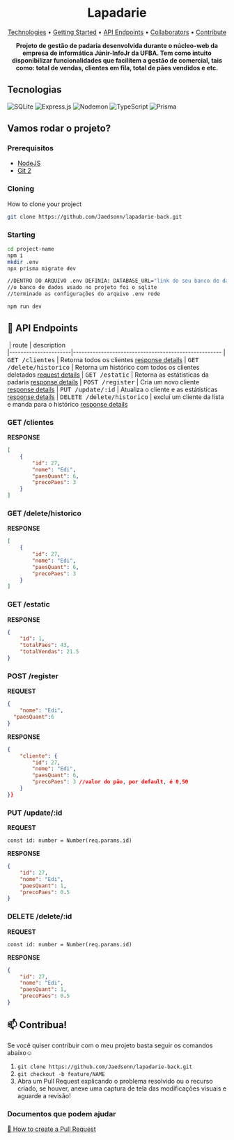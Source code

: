 <h1 align="center" style="font-weight: bold;">Lapadarie</h1>

<p align="center">
 <a href="#tech">Technologies</a> • 
 <a href="#started">Getting Started</a> • 
  <a href="#routes">API Endpoints</a> •
 <a href="#colab">Collaborators</a> •
 <a href="#contribute">Contribute</a>
</p>

<p align="center">
    <b>Projeto de gestão de padaria desenvolvida durante o núcleo-web da empresa de informática Júnir-InfoJr da UFBA. Tem como intuito disponibilizar funcionalidades que facilitem a gestão de comercial, tais como: total de vendas, clientes em fila, total de pães vendidos e etc.</b>
</p>

<h2 id="technologies">Tecnologias</h2>

![SQLite](https://img.shields.io/badge/sqlite-%2307405e.svg?style=for-the-badge&logo=sqlite&logoColor=white)
![Express.js](https://img.shields.io/badge/express.js-%23404d59.svg?style=for-the-badge&logo=express&logoColor=%2361DAFB)
![Nodemon](https://img.shields.io/badge/NODEMON-%23323330.svg?style=for-the-badge&logo=nodemon&logoColor=%BBDEAD)
![TypeScript](https://img.shields.io/badge/typescript-%23007ACC.svg?style=for-the-badge&logo=typescript&logoColor=white)
![Prisma](https://img.shields.io/badge/Prisma-3982CE?style=for-the-badge&logo=Prisma&logoColor=white)

<h2 id="started">Vamos rodar o projeto?</h2>

<h3>Prerequisitos</h3>

- [NodeJS](https://github.com/)
- [Git 2](https://github.com)

<h3>Cloning</h3>

How to clone your project

```bash
git clone https://github.com/Jaedsonn/lapadarie-back.git
```

<h3>Starting</h3>

```bash
cd project-name
npm i
mkdir .env
npx prisma migrate dev

//DENTRO DO ARQUIVO .env DEFINIA: DATABASE_URL="link do seu banco de dados"
//o banco de dados usado no projeto foi o sqlite
//terminado as configurações do arquivo .env rode

npm run dev
```


<h2 id="routes">📍 API Endpoints</h2>

​
| route               | description                                          
|----------------------|-----------------------------------------------------
| <kbd>GET /clientes</kbd>     | Retorna todos os clientes [response details](#get-clientes)
| <kbd>GET /delete/historico</kbd>     | Retorna um histórico com todos os clientes deletados [request details](#get-historico)
| <kbd>GET /estatic</kbd>     | Retorna as estátisticas da padaria [response details](#get-estatic)
| <kbd>POST /register</kbd>     | Cria um novo cliente [response details](#post-register)
| <kbd>PUT /update/:id</kbd>     | Atualiza o cliente e as estátisticas [response details](#put-client)
| <kbd>DELETE /delete/historico</kbd>     | excluí um cliente da lista e manda para o histórico [response details](#delete-client)


<h3 id="get-clientes">GET /clientes</h3>

**RESPONSE**
```json
[
    {
        "id": 27,
        "nome": "Edi",
        "paesQuant": 6,
        "precoPaes": 3
    }
]
```

<h3 id="get-historico">GET /delete/historico</h3>

**RESPONSE**
```json
[
    {
        "id": 27,
        "nome": "Edi",
        "paesQuant": 6,
        "precoPaes": 3
    }
]
```

<h3 id="get-estatic">GET /estatic</h3>

**RESPONSE**
```json
{
    "id": 1,
    "totalPaes": 43,
    "totalVendas": 21.5
}
```

<h3 id="post-register">POST /register</h3>

**REQUEST**
```json
{
	"nome": "Edi",
  "paesQuant":6
}
```
**RESPONSE**
```json
{
    "cliente": {
        "id": 27,
        "nome": "Edi",
        "paesQuant": 6,
        "precoPaes": 3 //valor do pão, por default, é 0,50
    }
}}
```

<h3 id="put-client">PUT /update/:id</h3>

**REQUEST**
```
const id: number = Number(req.params.id)
```
**RESPONSE**
```json
{
    "id": 27,
    "nome": "Edi",
    "paesQuant": 1,
    "precoPaes": 0.5
}
```

<h3 id="delete-client">DELETE /delete/:id</h3>

**REQUEST**
```
const id: number = Number(req.params.id)
```
**RESPONSE**
```json
{
    "id": 27,
    "nome": "Edi",
    "paesQuant": 1,
    "precoPaes": 0.5
}
```

<h2 id="contribute">📫 Contribua!</h2>

Se você quiser contribuir com o meu projeto basta seguir os comandos abaixo☺️

1. `git clone https://github.com/Jaedsonn/lapadarie-back.git`
2. `git checkout -b feature/NAME`
3. Abra um Pull Request explicando o problema resolvido ou o recurso criado, se houver, anexe uma captura de tela das modificações visuais e aguarde a revisão!

<h3>Documentos que podem ajudar</h3>

[📝 How to create a Pull Request](https://www.atlassian.com/br/git/tutorials/making-a-pull-request)
